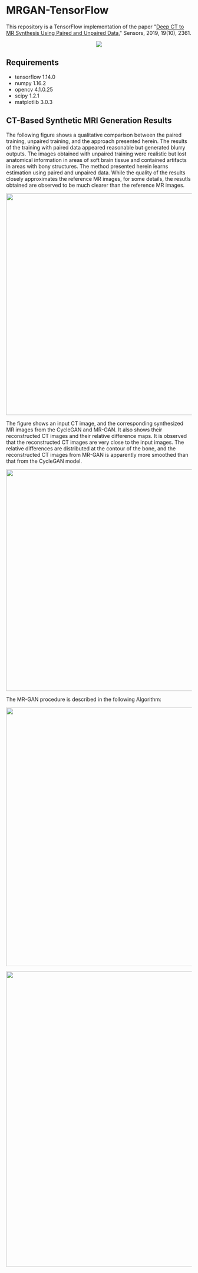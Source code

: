 # MRGAN-TensorFlow
This repository is a TensorFlow implementation of the paper "[Deep CT to MR Synthesis Using Paired and Unpaired Data](https://www.mdpi.com/1424-8220/19/10/2361)," Sensors, 2019, 19(10), 2361.

<p align='center'>
  <img src="https://user-images.githubusercontent.com/37034031/64339243-8c1fc780-d01e-11e9-9fba-2f39279fb30f.png")
</p>

## Requirements
- tensorflow 1.14.0
- numpy 1.16.2
- opencv 4.1.0.25
- scipy 1.2.1
- matplotlib 3.0.3

## CT-Based Synthetic MRI Generation Results
The following figure shows a qualitative comparison between the paired training, unpaired training, and the approach presented herein. The results of the training with paired data appeared reasonable but generated blurry outputs. The images obtained with unpaired training were realistic but lost anatomical information in areas of soft brain tissue and contained artifacts in areas with bony structures. The method presented herein learns estimation using paired and unpaired data. While the quality of the results closely approximates the reference MR images, for some details, the resutls obtained are observed to be much clearer than the reference MR images.  

<p align='center'>
  <img src="https://user-images.githubusercontent.com/37034031/64340013-29c7c680-d020-11e9-8fe8-e618338a923f.jpg" width=600)
</p>  

The figure shows an input CT image, and the corresponding synthesized MR images from the CycleGAN and MR-GAN. It also shows their reconstructed CT images and their relative difference maps. It is observed that the reconstructed CT images are very close to the input images. The relative differences are distributed at the contour of the bone, and the reconstructed CT images from MR-GAN is apparently more smoothed than that from the CycleGAN model.  

<p align='center'>
  <img src="https://user-images.githubusercontent.com/37034031/64340046-39470f80-d020-11e9-8e2b-9e44cb78f117.jpg" width=600)
</p>  

The MR-GAN procedure is described in the following Algorithm:
<p align='center'>
  <img src="https://user-images.githubusercontent.com/37034031/64615263-2ca62b00-d415-11e9-9aa5-6c6ed089d756.png" width=700)
</p>
  
<p align='center'>
  <img src="https://user-images.githubusercontent.com/37034031/64614965-89551600-d414-11e9-9105-2adb127e7133.png" width=800)
</p>
